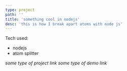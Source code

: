 ```yaml
---
type: project
path: ''
title: 'something cool in nodejs'
desc: 'this is how I break apart atoms with node js'
---
```

Tech used:
- nodejs
- atom splitter

_some type of project link_
_some type of demo link_
